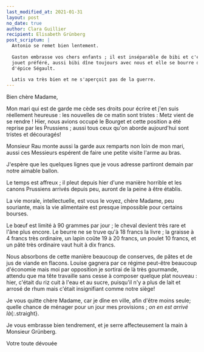 ```yaml
---
last_modified_at: 2021-01-31
layout: post
no_date: true
author: Clara Guillier
recipient: Elisabeth Grünberg
post_scriptum: |
  Antonio se remet bien lentement.
  
  Gaston embrasse vos chers enfants ; il est inséparable de bibi et c'est son vrai
  jouet préféré, aussi bibi dîne toujours avec nous et elle se bourre de pains
  d'épice Ségault.
  
  Latis va très bien et ne s'aperçoit pas de la guerre.
---
```


Bien chère Madame,

Mon mari qui est de garde me cède ses droits pour écrire et j'en suis
réellement heureuse : les nouvelles de ce matin sont tristes : Metz vient de se
rendre ! Hier, nous avions occupé le Bourget et cette position a été reprise par
les Prussiens ; aussi tous ceux qu'on aborde aujourd'hui sont tristes et
découragés!

Monsieur Rau monte aussi la garde aux remparts non loin de mon mari, aussi ces
Messieurs espérent de faire une petite visite l'arme au bras.

J'espère que les quelques lignes que je vous adresse partiront demain par notre
aimable ballon.

Le temps est affreux ; il pleut depuis hier d'une manière horrible et les canons
Prussiens arrivés depuis peu, auront de la peine à être établis.

La vie morale, intellectuelle, est vous le voyez, chère Madame, peu souriante,
mais la vie alimentaire est presque impossible pour certains bourses.

Le bœuf est limité à 90 grammes par jour ; le cheval devient très rare et l'âne
plus encore. Le beurre ne se truve qu'à 18 francs la livre ; la graisse
à 4 francs très ordinaire, un lapin coûte 19 à 20 francs, un poulet 10 francs,
et un pâté très ordinaire vaut huit à dix francs.

Nous absorbons de cette manière beaucoup de conserves, de pâtes et de jus de
viande en flacons. Louise gagnera par ce régime peut-être beaucoup d'économie
mais moi par opposition je sortirai de là très gourmande, attendu que ma tête
travaille sans cesse à composer quelque plat nouveau : hier, c'était du riz cuit
à l'eau et au sucre, puisqu'il n'y a plus de lait et arrosé de rhum mais
c'était insignifiant comme notre siège!

Je vous quitte chère Madame, car je dîne en ville, afin d'être moins seule;
quelle chance de ménager pour un jour mes provisions ; _on en est arrivé là_{:.straight}.

Je vous embrasse bien tendrement, et je serre affecteusement la main à Monsieur
Grünberg.

Votre toute dévouée
